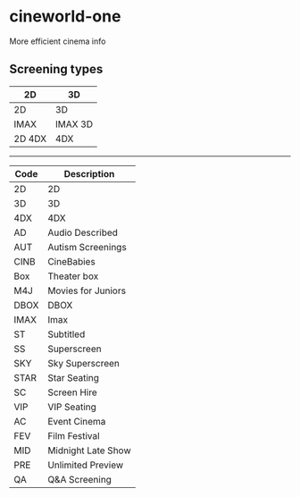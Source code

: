 # cineworld-one

More efficient cinema info

## Screening types

| 2D     | 3D      |
| ------ | ------- |
| 2D     | 3D      |
| IMAX   | IMAX 3D |
| 2D 4DX | 4DX     |

---

| Code | Description        |
| ---- | ------------------ |
| 2D   | 2D                 |
| 3D   | 3D                 |
| 4DX  | 4DX                |
| AD   | Audio Described    |
| AUT  | Autism Screenings  |
| CINB | CineBabies         |
| Box  | Theater box        |
| M4J  | Movies for Juniors |
| DBOX | DBOX               |
| IMAX | Imax               |
| ST   | Subtitled          |
| SS   | Superscreen        |
| SKY  | Sky Superscreen    |
| STAR | Star Seating       |
| SC   | Screen Hire        |
| VIP  | VIP Seating        |
| AC   | Event Cinema       |
| FEV  | Film Festival      |
| MID  | Midnight Late Show |
| PRE  | Unlimited Preview  |
| QA   | Q&A Screening      |
